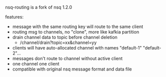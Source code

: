 nsq-routing is a fork of nsq 1.2.0

features:
- message with the same routing key will route to the same client 
- routing msg to channels, no "clone", more like kafkia partition
- drain channel data to topic before channel deletion
	- /channel/drain?topic=xx&channel=yy
- clients will have auto-allocated channel with names "default-1" "default-2"...
- messages don't route to channel without active client
- one channel one client
- compatible with original nsq message format and data file

